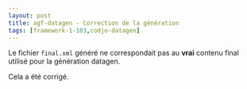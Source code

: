 ```yaml
---
layout: post
title: agf-datagen - Correction de la génération
tags: [framework-1-103,codjo-datagen]
---
```

Le fichier ```final.xml``` généré ne correspondait pas au **vrai** contenu final utilisé pour la génération datagen.

Cela a été corrigé.